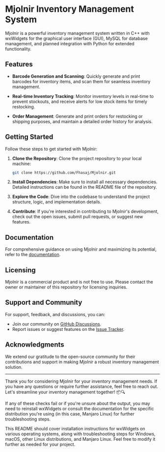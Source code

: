 # Mjolnir Inventory Management System

Mjolnir is a powerful inventory management system written in C++ with wxWidgets for the graphical user interface (GUI), MySQL for database management, and planned integration with Python for extended functionality.

## Features

- **Barcode Generation and Scanning**: Quickly generate and print barcodes for inventory items, and scan them for seamless inventory management.
  
- **Real-time Inventory Tracking**: Monitor inventory levels in real-time to prevent stockouts, and receive alerts for low stock items for timely restocking.
  
- **Order Management**: Generate and print orders for restocking or shipping purposes, and maintain a detailed order history for analysis.

## Getting Started

Follow these steps to get started with Mjolnir:

1. **Clone the Repository**: Clone the project repository to your local machine:
   ```bash
   git clone https://github.com/Fhasaj/Mjolnir.git
   ```

2. **Install Dependencies**: Make sure to install all necessary dependencies. Detailed instructions can be found in the README file of the repository.

3. **Explore the Code**: Dive into the codebase to understand the project structure, logic, and implementation details.

4. **Contribute**: If you're interested in contributing to Mjolnir's development, check out the open issues, submit pull requests, or suggest new features.

## Documentation

For comprehensive guidance on using Mjolnir and maximizing its potential, refer to the [documentation](https://github.com/Fhasaj/mjolnir/wiki).

## Licensing

Mjolnir is a commercial product and is not free to use. Please contact the owner or maintainer of this repository for licensing inquiries.

## Support and Community

For support, feedback, and discussions, you can:

- Join our community on [GitHub Discussions](https://github.com/Fhasaj/mjolnir/discussions).
- Report issues or suggest features on the [Issue Tracker](https://github.com/Fhasaj/mjolnir/issues).

## Acknowledgments

We extend our gratitude to the open-source community for their contributions and support in making Mjolnir a robust inventory management solution.

---

Thank you for considering Mjolnir for your inventory management needs. If you have any questions or require further assistance, feel free to reach out. Let's streamline your inventory management together! 📦🔍

If any of these checks fail or if you're unsure about the output, you may need to reinstall wxWidgets or consult the documentation for the specific distribution you're using (in this case, Manjaro Linux) for further troubleshooting steps.

This README should cover installation instructions for wxWidgets on various operating systems, along with troubleshooting steps for Windows, macOS, other Linux distributions, and Manjaro Linux. Feel free to modify it further as needed for your project.

